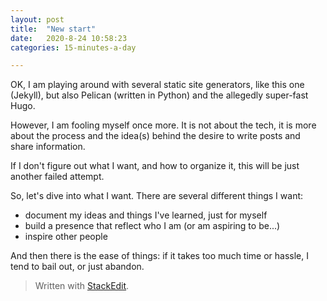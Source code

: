 ```yaml
---
layout: post
title:  "New start"
date:   2020-8-24 10:58:23
categories: 15-minutes-a-day

---
```


OK, I am playing around with several static site generators, like this one (Jekyll), but also Pelican (written in Python) and the allegedly super-fast Hugo.

However, I am fooling myself once more. It is not about the tech, it is more about the process and the idea(s) behind the desire to write posts and share information.

If I don't figure out what I want, and how to organize it, this will be just another failed attempt.

So, let's dive into what I want. 
There are several different things I want:
- document my ideas and things I've learned, just for myself
- build a presence that reflect who I am (or am aspiring to be...)
- inspire other people

And then there is the ease of things: if it takes too much time or hassle, I tend to bail out, or just abandon.

> Written with [StackEdit](https://stackedit.io/).
<!--stackedit_data:
eyJoaXN0b3J5IjpbLTExMTAzMjQzNjUsNzcyMDY2NjldfQ==
-->
